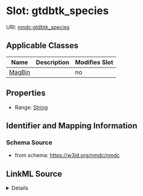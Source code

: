 # Slot: gtdbtk_species

URI: [nmdc:gtdbtk_species](https://w3id.org/nmdc/gtdbtk_species)



<!-- no inheritance hierarchy -->




## Applicable Classes

| Name | Description | Modifies Slot |
| --- | --- | --- |
[MagBin](MagBin.md) |  |  no  |







## Properties

* Range: [String](String.md)





## Identifier and Mapping Information







### Schema Source


* from schema: https://w3id.org/nmdc/nmdc




## LinkML Source

<details>
```yaml
name: gtdbtk_species
from_schema: https://w3id.org/nmdc/nmdc
rank: 1000
alias: gtdbtk_species
domain_of:
- MagBin
range: string

```
</details>